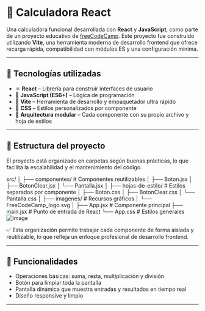 # 🧮 Calculadora React

Una calculadora funcional desarrollada con **React** y **JavaScript**, como parte de un proyecto educativo de [freeCodeCamp](https://www.freecodecamp.org/).
Este proyecto fue construido utilizando **Vite**, una herramienta moderna de desarrollo frontend que ofrece recarga rápida, compatibilidad con módulos ES y una configuración mínima.

---

## 🚀 Tecnologías utilizadas

- ⚛️ **React** – Librería para construir interfaces de usuario
- 🧠 **JavaScript (ES6+)** – Lógica de programación
- 💨 **Vite** – Herramienta de desarrollo y empaquetador ultra rápido
- 🎨 **CSS** – Estilos personalizados por componente
- 📁 **Arquitectura modular** – Cada componente con su propio archivo y hoja de estilos

---

## 📂 Estructura del proyecto

El proyecto está organizado en carpetas según buenas prácticas, lo que facilita la escalabilidad y el mantenimiento del código.

src/
│
├── componentes/ # Componentes reutilizables
│ ├── Boton.jsx
│ ├── BotonClear.jsx
│ └── Pantalla.jsx
│
├── hojas-de-estilo/ # Estilos separados por componente
│ ├── Boton.css
│ ├── BotonClear.css
│ └── Pantalla.css
│
├── imagenes/ # Recursos gráficos
│ └── FreeCodeCamp_logo.svg
│
├── App.jsx # Componente principal
├── main.jsx # Punto de entrada de React
└── App.css # Estilos generales
![image](https://github.com/user-attachments/assets/c1113730-ea78-4065-b0c4-f788720d3b07)


✅ Esta organización permite trabajar cada componente de forma aislada y reutilizable, lo que refleja un enfoque profesional de desarrollo frontend.

---

## 🧠 Funcionalidades

- Operaciones básicas: suma, resta, multiplicación y división
- Botón para limpiar toda la pantalla
- Pantalla dinámica que muestra entradas y resultados en tiempo real
- Diseño responsive y limpio

---

